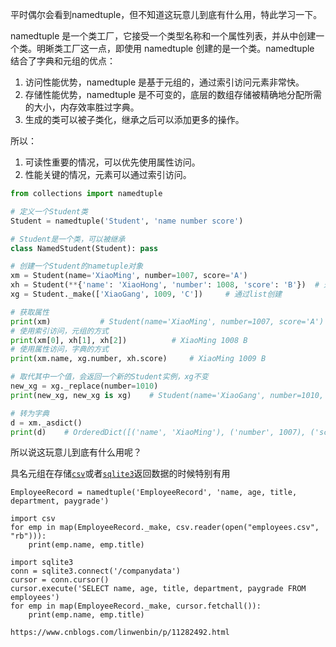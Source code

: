 平时偶尔会看到namedtuple，但不知道这玩意儿到底有什么用，特此学习一下。

namedtuple 是一个类工厂，它接受一个类型名称和一个属性列表，并从中创建一个类。明晰类工厂这一点，即使用 namedtuple 创建的是一个类。namedtuple 结合了字典和元组的优点：

1. 访问性能优势，namedtuple 是基于元组的，通过索引访问元素非常快。
2. 存储性能优势，namedtuple 是不可变的，底层的数组存储被精确地分配所需的大小，内存效率胜过字典。
3. 生成的类可以被子类化，继承之后可以添加更多的操作。

所以：

1. 可读性重要的情况，可以优先使用属性访问。
2. 性能关键的情况，元素可以通过索引访问。

```python
from collections import namedtuple

# 定义一个Student类
Student = namedtuple('Student', 'name number score')

# Student是一个类，可以被继承
class NamedStudent(Student): pass

# 创建一个Student的nametuple对象
xm = Student(name='XiaoMing', number=1007, score='A')
xh = Student(**{'name': 'XiaoHong', 'number': 1008, 'score': 'B'})  # 通过字典 ** 解包方式创建
xg = Student._make(['XiaoGang', 1009, 'C'])     # 通过list创建

# 获取属性
print(xm)           # Student(name='XiaoMing', number=1007, score='A')
# 使用索引访问，元组的方式
print(xm[0], xh[1], xh[2])          # XiaoMing 1008 B
# 使用属性访问，字典的方式
print(xm.name, xg.number, xh.score)     # XiaoMing 1009 B

# 取代其中一个值，会返回一个新的Student实例，xg不变
new_xg = xg._replace(number=1010)
print(new_xg, new_xg is xg)    # Student(name='XiaoGang', number=1010, score='C') False

# 转为字典
d = xm._asdict()
print(d)    # OrderedDict([('name', 'XiaoMing'), ('number', 1007), ('score', 'A')])
```
所以说这玩意儿到底有什么用呢？

具名元组在存储[`csv`](https://docs.python.org/3.8/library/csv.html#module-csv)或者[`sqlite3`](https://docs.python.org/3.8/library/sqlite3.html#module-sqlite3)返回数据的时候特别有用

```
EmployeeRecord = namedtuple('EmployeeRecord', 'name, age, title, department, paygrade')

import csv
for emp in map(EmployeeRecord._make, csv.reader(open("employees.csv", "rb"))):
    print(emp.name, emp.title)

import sqlite3
conn = sqlite3.connect('/companydata')
cursor = conn.cursor()
cursor.execute('SELECT name, age, title, department, paygrade FROM employees')
for emp in map(EmployeeRecord._make, cursor.fetchall()):
    print(emp.name, emp.title)
    
https://www.cnblogs.com/linwenbin/p/11282492.html
```
